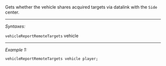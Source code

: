 Gets whether the vehicle shares acquired targets via datalink with the `Side` center.


---
*Syntaxes:*

`vehicleReportRemoteTargets` vehicle

---
*Example 1:*

```sqf
vehicleReportRemoteTargets vehicle player;
```